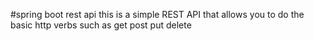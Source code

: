 #spring boot rest api
this is a simple REST API that allows you to do the basic http verbs such as get post put delete
